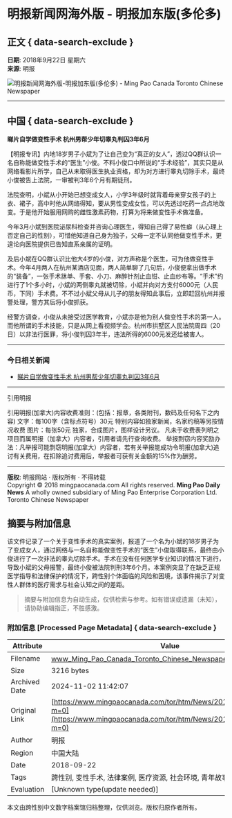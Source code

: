# 明报新闻网海外版 - 明报加东版(多伦多)

## 正文 { data-search-exclude }


**日期**: 2018年9月22日 星期六  
**来源**: 明报

![明报新闻网海外版-明报加东版(多伦多) - Ming Pao Canada Toronto Chinese Newspaper](../../../image/mainlogo2_TOR2.gif)

---

## 中国 { data-search-exclude }

**睇片自学做变性手术 杭州男帮少年切睾丸判囚3年6月**

【明报专讯】内地18岁男子小斌为了让自己变为“真正的女人”，透过QQ群认识一名自称能做变性手术的“医生”小俊。不料小俊口中所说的“手术经验”，其实只是从网络看影片所学，自己从未取得医生执业资格，却为对方进行睾丸切除手术，最终小俊被告上法院，一审被判3年6个月有期徒刑。

法院查明，小斌从小开始已想变成女人，小学3年级时就背着母亲穿女孩子的上衣、裙子，高中时他从网络得知，要从男性变成女性，可以先透过吃药一点点地改变。于是他开始服用网购的雌性激素药物，打算为将来做变性手术做准备。

今年3月小斌到医院泌尿科检查并咨询心理医生，得知自己得了易性癖（从心理上否定自己的性别），可惜他知道自己身为独子，父母一定不认同他做变性手术，更遑论向医院提供已告知直系亲属的证明。

及后小斌在QQ群认识比他大4岁的小俊，对方声称是个医生，可为他做变性手术。今年4月两人在杭州某酒店见面，两人简单聊了几句后，小俊便拿出做手术的“装备”，一张手术牀单、手套、小刀、麻醉针剂止血钳、止血纱布等。“手术”约进行了1个多小时，小斌的两侧睾丸就被切除，小斌并向对方支付6000元（人民币，下同）手术费。不不过小斌父母从儿子的朋友得知此事后，立即赶回杭州并报警处理，警方其后将小俊抓获。

经警方调查，小俊从未接受过医学教育，小斌亦是他为别人做变性手术的第一人。而他所谓的手术技能，只是从网上看视频学会。杭州市拱墅区人民法院周四（20日）以非法行医罪，将小俊判囚3年半，违法所得的6000元发还给被害人。

---

### 今日相关新闻

- [睇片自学做变性手术 杭州男帮少年切睾丸判囚3年6月](../../../htm/News/20180922/tcbk1.htm?m=0)

---

引用明报

引用明报(加拿大)内容收费准则：(包括：报章，各类附刊，数码及任何名下之内容) 文字：每100字（含标点符号）30元 特别内容如独家新闻，名家约稿等另按情况收费 图片：每张50元 独家，合成图片，图样设计另议。 凡未于收费表列明之项目而属明报（加拿大）内容者，引用者请先行查询收费。 举报剽窃内容奖励办法：凡举报可能剽窃明报(加拿大）内容者，若有关举报能成功令明报(加拿大)追讨有关费用，在扣除追讨费用后，举报者可获有关金额的15%作为酬劳。

---

**版权**: 明报网站 · 版权所有 · 不得转载  
Copyright © 2018 mingpaocanada.com All rights reserved. **Ming Pao Daily News** A wholly owned subsidiary of Ming Pao Enterprise Corporation Ltd. Toronto Chinese Newspaper

## 摘要与附加信息

<!-- tcd_abstract -->
该文件记录了一个关于变性手术的真实案例，报道了一个名为小斌的18岁男子为了变成女人，通过网络与一名自称能做变性手术的“医生”小俊取得联系，最终由小俊进行了一次非法的睾丸切除手术。手术在没有任何医学专业知识的情况下进行，导致小斌的父母报警，最终小俊被法院判刑3年6个月。本案例突显了在缺乏正规医学指导和法律保护的情况下，跨性别个体面临的风险和困境，该事件揭示了对变性人群体的医疗需求与社会认知之间的差距。
<!-- tcd_abstract_end -->

> 摘要与附加信息为自动生成，仅供检索与参考。如有错误或遗漏（未知），请协助编辑指正，不胜感激。

### 附加信息 [Processed Page Metadata] { data-search-exclude }

| Attribute       | Value                                  |
|-----------------|----------------------------------------|
| Filename        | www_Ming_Pao_Canada_Toronto_Chinese_Newspaper_-_中國.md                             |
| Size            | 3216 bytes                           |
| Archived Date   | 2024-11-02 11:42:07                             |
| Original Link   | [https://www.mingpaocanada.com/tor/htm/News/20180922/tcbk1.htm?m=0](https://www.mingpaocanada.com/tor/htm/News/20180922/tcbk1.htm?m=0)                       |
| Author          | 明报                               |
| Region          | 中国大陆                               |
| Date            | 2018-09-22                                 |
| Tags            | 跨性别, 变性手术, 法律案例, 医疗资源, 社会环境, 青年故事                                 |
| Evaluation            | [Unknown type(update needed)]                                 |
<!-- tcd_table_end -->

本文由跨性别中文数字档案馆归档整理，仅供浏览。版权归原作者所有。

